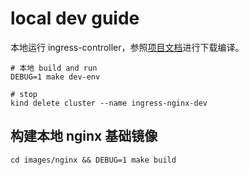# local dev guide

本地运行 ingress-controller，参照[项目文档](getting-started.md)进行下载编译。

```shell
# 本地 build and run
DEBUG=1 make dev-env

# stop
kind delete cluster --name ingress-nginx-dev
```

## 构建本地 nginx 基础镜像

```shell
cd images/nginx && DEBUG=1 make build
```